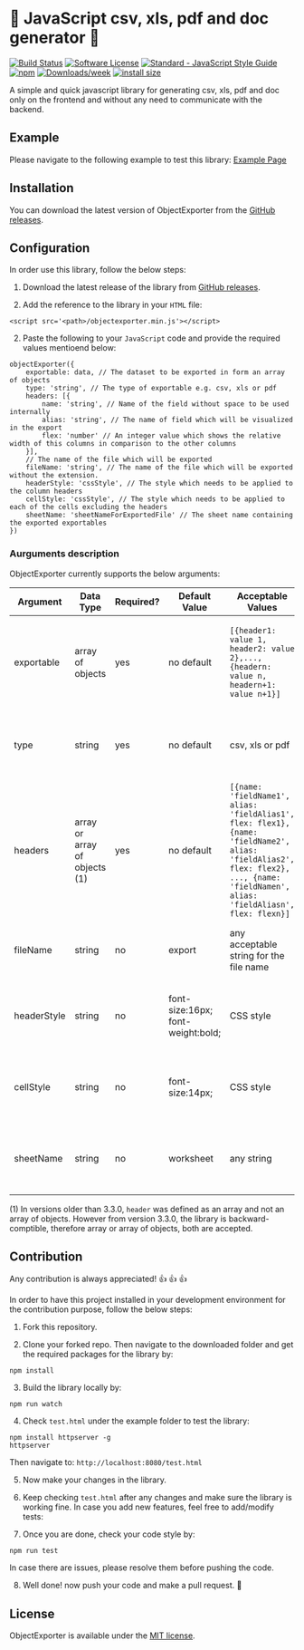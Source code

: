 # :dizzy: JavaScript csv, xls, pdf and doc generator :dizzy:

[![Build Status](https://api.travis-ci.org/gharibi/JsObjExporter.svg?branch=master)](https://travis-ci.org/gharibi/JsObjExporter) [![Software License](https://img.shields.io/badge/license-MIT-brightgreen.svg?style=flat)](LICENSE) [![Standard - JavaScript Style Guide](https://img.shields.io/badge/code_style-standard-brightgreen.svg)](http://standardjs.com/) [![npm](https://img.shields.io/npm/v/object-exporter.svg)](https://www.npmjs.com/package/object-exporter) [![Downloads/week](https://img.shields.io/npm/dw/object-exporter.svg)](https://www.npmjs.com/package/object-exporter) [![install size](https://packagephobia.now.sh/badge?p=object-exporter)](https://packagephobia.now.sh/result?p=object-exporter)

A simple and quick javascript library for generating csv, xls, pdf and doc only on the frontend and without any need to communicate with the backend.

## Example

Please navigate to the following example to test this library: [Example Page](http://gharibi.github.io/JsObjExporter/examples/example.html)

## Installation

You can download the latest version of ObjectExporter from the [GitHub releases](https://github.com/gharibi/JsObjExporter/releases/latest).


## Configuration

In order use this library, follow the below steps:

1. Download the latest release of the library from [GitHub releases](https://github.com/gharibi/JsObjExporter/releases/latest).

2. Add the reference to the library in your `HTML` file:

```
<script src='<path>/objectexporter.min.js'></script>
```

2. Paste the following to your `JavaScript` code and provide the required values mentioend below:

```
objectExporter({
    exportable: data, // The dataset to be exported in form an array of objects
    type: 'string', // The type of exportable e.g. csv, xls or pdf
    headers: [{
        name: 'string', // Name of the field without space to be used internally
        alias: 'string', // The name of field which will be visualized in the export
        flex: 'number' // An integer value which shows the relative width of this columns in comparison to the other columns
    }],
    // The name of the file which will be exported
    fileName: 'string', // The name of the file which will be exported without the extension.
    headerStyle: 'cssStyle', // The style which needs to be applied to the column headers
    cellStyle: 'cssStyle', // The style which needs to be applied to each of the cells excluding the headers
    sheetName: 'sheetNameForExportedFile' // The sheet name containing the exported exportables
})
```

### Aurguments description
ObjectExporter currently supports the below arguments:

| Argument | Data Type | Required? | Default Value | Acceptable Values | Description | Applicable to |
| - | - | - | - | - | - | - |
| exportable | array of objects | yes | no default | `[{header1: value 1, header2: value 2},..., {headern: value n, headern+1: value n+1}]` | This is the array containing all of the objects which need to be exported. | csv, xls, pdf and doc |
| type | string | yes | no default | csv, xls or pdf | This specifies the file type for generating the export. | csv, xls, pdf and doc |
| headers | array or array of objects (1) | yes | no default | `[{name: 'fieldName1', alias: 'fieldAlias1', flex: flex1}, {name: 'fieldName2', alias: 'fieldAlias2', flex: flex2}, ..., {name: 'fieldNamen', alias: 'fieldAliasn', flex: flexn}]` | This specifies the headers for the exportable. | csv, xls, pdf and doc |
| fileName | string | no | export | any acceptable string for the file name | This specifies the name for the export. | csv, xls, pdf and doc |
| headerStyle | string | no | font-size:16px; font-weight:bold; | CSS style | This specifies the style for the exported headers. | xls, pdf and doc |
| cellStyle | string | no | font-size:14px; | CSS style | This specifies the style for the exported cells. | xls, pdf and doc |
| sheetName | string | no | worksheet | any string | This specifies the sheet name for the excel file. | xls |

(1) In versions older than 3.3.0, `header` was defined as an array and not an array of objects. However from version 3.3.0, the library is backward-comptible, therefore array or array of objects, both are accepted.

## Contribution

Any contribution is always appreciated! :thumbsup: :thumbsup: :thumbsup:

In order to have this project installed in your development environment for the contribution purpose, follow the below steps:

1. Fork this repository.

2. Clone your forked repo. Then navigate to the downloaded folder and get the required packages for the library by:
```
npm install
```

3. Build the library locally by:
```
npm run watch
```

4. Check `test.html` under the example folder to test the library:
```
npm install httpserver -g
httpserver
```

Then navigate to:
`http://localhost:8080/test.html`

5. Now make your changes in the library.

6. Keep checking `test.html` after any changes and make sure the library is working fine. In case you add new features, feel free to add/modify tests:

7. Once you are done, check your code style by:
```
npm run test
```

In case there are issues, please resolve them before pushing the code.

8. Well done! now push your code and make a pull request. :rocket:

## License

ObjectExporter is available under the [MIT license](https://github.com/gharibi/JsObjExporter/blob/master/LICENSE).
